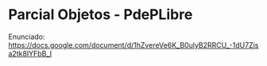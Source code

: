 # Parcial Objetos - PdePLibre

Enunciado: https://docs.google.com/document/d/1hZvereVe6K_B0ulyB2RRCU_-1dU7Zisa2tk8IYFbB_I